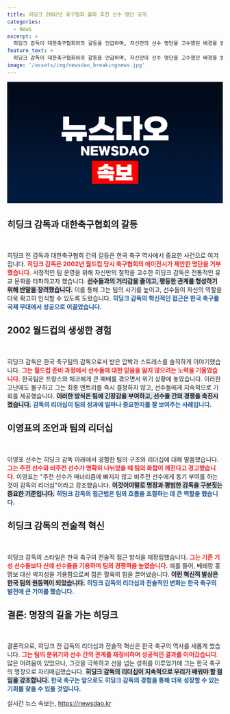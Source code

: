 ```yaml
---
title: 히딩크 2002년 축구협회 불화 추천 선수 명단 공개
categories:
  - News
excerpt: >
  히딩크 감독이 대한축구협회와의 갈등을 언급하며, 자신만의 선수 명단을 고수했던 배경을 밝혔다. 당시의 파격적인 선수 기용과 훈련 방식, 2002년 월드컵의 숨겨진 비하인드 스토리가 흥미롭게 펼쳐진다. 클릭만 해도 그 비밀이 밝혀진다!
feature_text: >
  히딩크 감독이 대한축구협회와의 갈등을 언급하며, 자신만의 선수 명단을 고수했던 배경을 밝혔다. 당시의 파격적인 선수 기용과 훈련 방식, 2002년 월드컵의 숨겨진 비하인드 스토리가 흥미롭게 펼쳐진다. 클릭만 해도 그 비밀이 밝혀진다!
image: '/assets/img/newsdao_breakingnews.jpg'
---
```


<p><img src="/assets/img/newsdao_breakingnews.jpg" alt="ontimetimes 속보" /></p>

<h2 data-ke-size="size26">히딩크 감독과 대한축구협회의 갈등</h2>

<p data-ke-size="size16">&nbsp;</p> 

<p>히딩크 전 감독과 대한축구협회 간의 갈등은 한국 축구 역사에서 중요한 사건으로 여겨집니다. <b><span style="color: #ee2323;">히딩크 감독은 2002년 월드컵 당시 축구협회의 에이전시가 제안한 명단을 거부했습니다.</span></b> 서정적인 팀 운영을 위해 자신만의 철학을 고수한 히딩크 감독은 전통적인 유교 문화를 타파하고자 했습니다. <b><span style="background-color: #21538527;">선수들과의 거리감을 줄이고, 평등한 관계를 형성하기 위해 반말을 장려했습니다.</span></b> 이를 통해 그는 팀의 사기를 높이고, 선수들이 자신의 역할을 더욱 확고히 인식할 수 있도록 도왔습니다. <b><span style="color: #1a5490;">히딩크 감독의 혁신적인 접근은 한국 축구를 국제 무대에서 성공으로 이끌었습니다.</span></b> </p>

<h2 data-ke-size="size26">2002 월드컵의 생생한 경험</h2>

<p data-ke-size="size16">&nbsp;</p> 

<p>히딩크 감독은 한국 축구팀의 감독으로서 받은 압박과 스트레스를 솔직하게 이야기했습니다. <b><span style="color: #ee2323;">그는 월드컵 준비 과정에서 선수들에 대한 믿음을 잃지 않으려는 노력을 기울였습니다.</span></b> 한국팀은 프랑스와 체코에게 큰 패배를 겪으면서 위기 상황에 놓였습니다. 이러한 고난에도 불구하고 그는 최종 엔트리를 즉시 결정하지 않고, 선수들에게 지속적으로 기회를 제공했습니다. <b><span style="background-color: #21538527;">이러한 방식은 팀에 긴장감을 부여하고, 선수들 간의 경쟁을 촉진시켰습니다.</span></b> <b><span style="color: #1a5490;">감독의 리더십이 팀의 성과에 얼마나 중요한지를 잘 보여주는 사례입니다.</span></b> </p>

<h2 data-ke-size="size26">이영표의 조언과 팀의 리더십</h2>

<p data-ke-size="size16">&nbsp;</p> 

<p>이영표 선수는 히딩크 감독 아래에서 경험한 팀의 구조와 리더십에 대해 말씀했습니다. <b><span style="color: #ee2323;">그는 주전 선수와 비주전 선수가 명확히 나뉘었을 때 팀의 화합이 깨진다고 경고했습니다.</span></b> 이영표는 "주전 선수가 매너리즘에 빠지지 않고 비주전 선수에게 동기 부여를 하는 것이 감독의 리더십"이라고 강조했습니다. <b><span style="background-color: #21538527;">이것이야말로 명장과 평범한 감독을 구분짓는 중요한 기준입니다.</span></b> <b><span style="color: #1a5490;">히딩크 감독의 접근법은 팀의 흐름을 조절하는 데 큰 역할을 했습니다.</span></b> </p>

<h2 data-ke-size="size26">히딩크 감독의 전술적 혁신</h2>

<p data-ke-size="size16">&nbsp;</p> 

<p>히딩크 감독의 스타일은 한국 축구의 전술적 접근 방식을 재정립했습니다. <b><span style="color: #ee2323;">그는 기존 기성 선수들보다 신예 선수들을 기용하며 팀의 경쟁력을 높였습니다.</span></b> 예를 들어, 베테랑 홍명보 대신 박지성을 기용함으로써 젊은 혈육의 힘을 끌어냈습니다. <b><span style="background-color: #21538527;">이런 혁신적 발상은 한국 팀의 원동력이 되었습니다.</span></b> <b><span style="color: #1a5490;">히딩크 감독의 리더십과 전술적인 변화는 한국 축구의 발전에 큰 기여를 했습니다.</span></b> </p>

<h2 data-ke-size="size26">결론: 명장의 길을 가는 히딩크</h2>

<p data-ke-size="size16">&nbsp;</p> 

<p>결론적으로, 히딩크 전 감독의 리더십과 전술적 혁신은 한국 축구의 역사를 새롭게 썼습니다. <b><span style="color: #ee2323;">그는 팀의 분위기와 선수 간의 관계를 재정비하며 성공적인 결과를 이어갔습니다.</span></b> 많은 어려움이 있었으나, 그것을 극복하고 선을 넘는 성취를 이루었기에 그는 한국 축구의 명장으로 자리매김했습니다. <b><span style="background-color: #21538527;">히딩크 감독의 리더십이 지속적으로 우리가 배워야 할 점임을 강조합니다.</span></b> <b><span style="color: #1a5490;">한국 축구는 앞으로도 히딩크 감독의 경험을 통해 더욱 성장할 수 있는 기회를 찾을 수 있을 것입니다.</span></b> </p>
실시간 뉴스 속보는, <a href="https://newsdao.kr" rel="dofollow">https://newsdao.kr</a>


